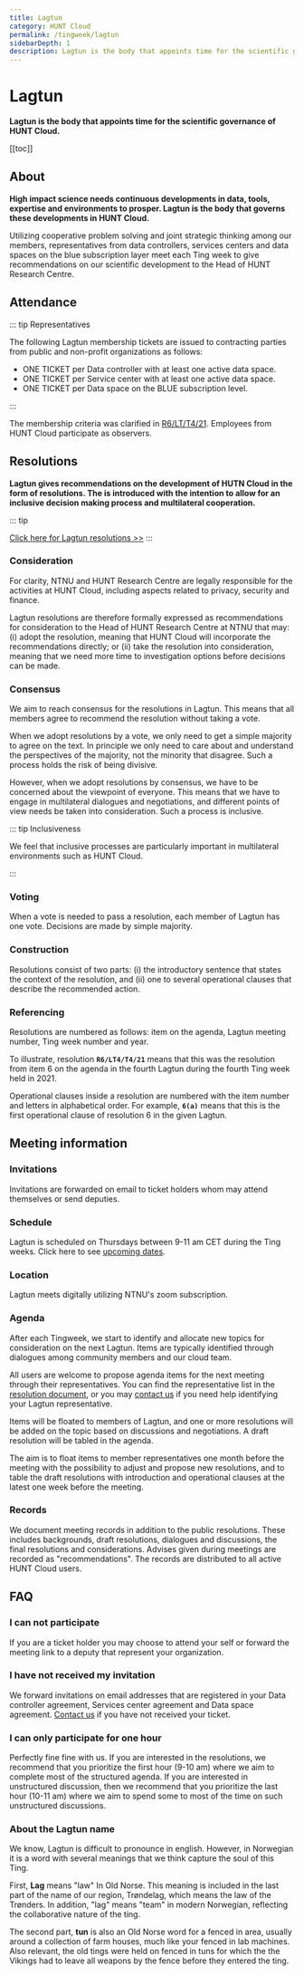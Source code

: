 ```yaml
---
title: Lagtun
category: HUNT Cloud
permalink: /tingweek/lagtun
sidebarDepth: 1
description: Lagtun is the body that appoints time for the scientific governance of HUNT Cloud.
---
```


# Lagtun

**Lagtun is the body that appoints time for the scientific governance of HUNT Cloud.** 

[[toc]]

## About

**High impact science needs continuous developments in data, tools, expertise and environments to prosper. Lagtun is the body that governs these developments in HUNT Cloud.** 

Utilizing cooperative problem solving and joint strategic thinking among our members, representatives from data controllers, services centers and data spaces on the blue subscription layer meet each Ting week to give recommendations on our scientific development to the Head of HUNT Research Centre. 




## Attendance

::: tip Representatives

The following Lagtun membership tickets are issued to contracting parties from public and non-profit organizations as follows:

* ONE TICKET per Data controller with at least one active data space.
* ONE TICKET per Service center with at least one active data space. 
* ONE TICKET per Data space on the BLUE subscription level.

:::

The membership criteria was clarified in [R6/LT/T4/21](https://assets.hdc.ntnu.no/assets/tingweek/hunt-cloud-tingweek4-resolutions.pdf#page=5). Employees from HUNT Cloud participate as observers.



## Resolutions

**Lagtun gives recommendations on the development of HUTN Cloud in the form of resolutions. The is introduced with the intention to allow for an inclusive decision making process and multilateral cooperation.** 

::: tip

[Click here for Lagtun resolutions >>](/tingweek/resolutions) 
:::

### Consideration

For clarity, NTNU and HUNT Research Centre are legally responsible for the activities at HUNT Cloud, including aspects related to privacy, security and finance.

Lagtun resolutions are therefore formally expressed as recommendations for consideration to the Head of HUNT Research Centre at NTNU that may: (i) adopt the resolution, meaning that HUNT Cloud will incorporate the recommendations directly; or (ii) take the resolution into consideration, meaning that we need more time to investigation options before decisions can be made.

### Consensus

We aim to reach consensus for the resolutions in Lagtun. This means that all members agree to recommend the resolution without taking a vote.

When we adopt resolutions by a vote, we only need to get a simple majority to agree on the text. In principle we only need to care about and understand the perspectives of the majority, not the minority that disagree. Such a process holds the risk of being divisive.

However, when we adopt resolutions by consensus, we have to be concerned about the viewpoint of everyone. This means that we have to engage in multilateral dialogues and negotiations, and different points of view needs be taken into consideration. Such a process is inclusive. 

::: tip Inclusiveness

We feel that inclusive processes are particularly important in  multilateral environments such as HUNT Cloud. 

:::

### Voting

When a vote is needed to pass a resolution, each member of Lagtun has one vote. Decisions are made by simple majority. 

### Construction

Resolutions consist of two parts: (i) the introductory sentence that states the context of the resolution, and (ii) one to several operational clauses that describe the recommended action. 

### Referencing

Resolutions are numbered as follows: item on the agenda, Lagtun meeting number, Ting week number and year. 

To illustrate, resolution **`R6/LT4/T4/21`** means that this was the resolution from item 6 on the agenda in the fourth Lagtun during the fourth Ting week held in 2021. 

Operational clauses inside a resolution are numbered with the item number and letters in alphabetical order. For example, **`6(a)`** means that this is the first operational clause of resolution 6 in the given Lagtun.






## Meeting information 

### Invitations

Invitations are forwarded on email to ticket holders whom may attend themselves or send deputies.

### Schedule 

Lagtun is scheduled on Thursdays between 9-11 am CET during the Ting weeks. Click here to see [upcoming dates](/tingweek/#dates-and-agendas).

### Location

Lagtun meets digitally utilizing NTNU's zoom subscription. 

### Agenda

After each Tingweek, we start to identify and allocate new topics for consideration on the next Lagtun. Items are typically identified through dialogues among community members and our cloud team.

All users are welcome to propose agenda items for the next meeting through their representatives. You can find the representative list in the [resolution document](/tingweek/resolutions), or you may [contact us](/contact/) if you need help identifying your Lagtun representative. 

Items will be floated to members of Lagtun, and one or more resolutions will be added on the topic based on discussions and negotiations. A draft resolution will be tabled in the agenda. 

The aim is to float items to member representatives one month before the meeting with the possibility to adjust and propose new resolutions, and to table the draft resolutions with introduction and operational clauses at the latest one week before the meeting.


### Records

We document meeting records in addition to the public resolutions. These includes backgrounds, draft resolutions, dialogues and discussions, the final resolutions and considerations. Advises given during meetings are recorded as "recommendations". The records are distributed to all active HUNT Cloud users. 


## FAQ

### I can not participate

If you are a ticket holder you may choose to attend your self or forward the meeting link to a deputy that represent your organization.

### I have not received my invitation 

We forward invitations on email addresses that are registered in your Data controller agreement, Services center agreement and Data space agreement. [Contact us](/contact) if you have not received your ticket.

### I can only participate for one hour

Perfectly fine fine with us. If you are interested in the resolutions, we recommend that you prioritize the first hour (9-10 am) where we aim to complete most of the structured agenda. If you are interested in unstructured discussion, then we recommend that you prioritize the last hour (10-11 am) where we aim to spend some to most of the time on such unstructured discussions.

### About the Lagtun name

We know, Lagtun is difficult to pronounce in english. However, in Norwegian it is a word with several meanings that we think capture the soul of this Ting. 

First, **Lag** means "law" In Old Norse. This meaning is included in the last part of the name of our region, Trøndelag, which means the law of the Trønders. In addition, "lag" means "team" in modern Norwegian, reflecting the collaborative nature of the ting. 

The second part, **tun** is also an Old Norse word for a fenced in area, usually around a collection of farm houses, much like your fenced in lab machines. Also relevant, the old tings were held on fenced in tuns for which the the Vikings had to leave all weapons by the fence before they entered the ting.


